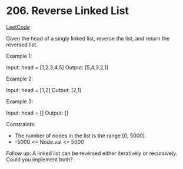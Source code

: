 # 206. Reverse Linked List

[LeetCode](https://leetcode.com/problems/reverse-linked-list/)

Given the head of a singly linked list, reverse the list, and return the reversed list.



Example 1:

Input: head = [1,2,3,4,5]
Output: [5,4,3,2,1]

Example 2:

Input: head = [1,2]
Output: [2,1]

Example 3:

Input: head = []
Output: []



Constraints:

* The number of nodes in the list is the range [0, 5000].
* -5000 <= Node.val <= 5000



Follow up: A linked list can be reversed either iteratively or recursively. Could you implement both?
